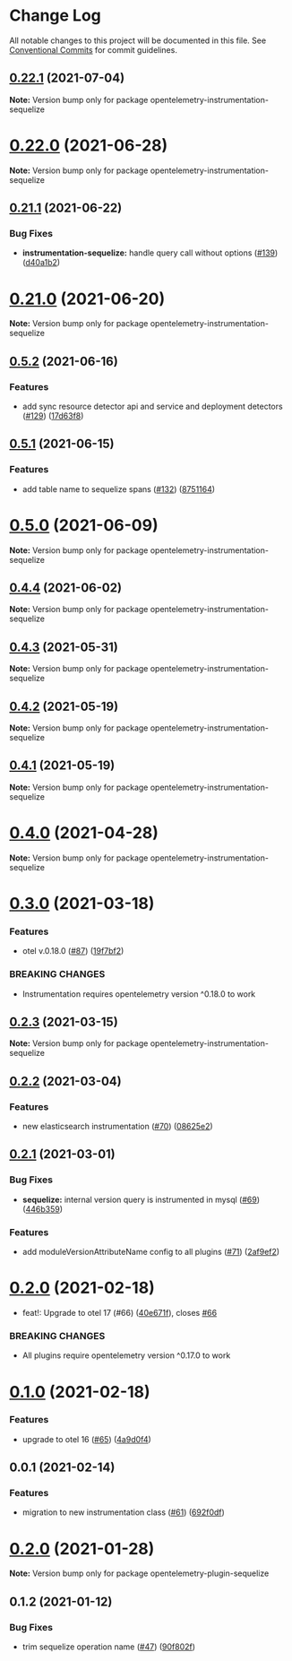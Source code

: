 # Change Log

All notable changes to this project will be documented in this file.
See [Conventional Commits](https://conventionalcommits.org) for commit guidelines.

## [0.22.1](https://github.com/aspecto-io/opentelemetry-ext-js/compare/opentelemetry-instrumentation-sequelize@0.22.0...opentelemetry-instrumentation-sequelize@0.22.1) (2021-07-04)

**Note:** Version bump only for package opentelemetry-instrumentation-sequelize





# [0.22.0](https://github.com/aspecto-io/opentelemetry-ext-js/compare/opentelemetry-instrumentation-sequelize@0.21.1...opentelemetry-instrumentation-sequelize@0.22.0) (2021-06-28)

**Note:** Version bump only for package opentelemetry-instrumentation-sequelize





## [0.21.1](https://github.com/aspecto-io/opentelemetry-ext-js/compare/opentelemetry-instrumentation-sequelize@0.21.0...opentelemetry-instrumentation-sequelize@0.21.1) (2021-06-22)


### Bug Fixes

* **instrumentation-sequelize:** handle query call without options ([#139](https://github.com/aspecto-io/opentelemetry-ext-js/issues/139)) ([d40a1b2](https://github.com/aspecto-io/opentelemetry-ext-js/commit/d40a1b2799b3a45dfaecd2f396b45ad22ec42f52))





# [0.21.0](https://github.com/aspecto-io/opentelemetry-ext-js/compare/opentelemetry-instrumentation-sequelize@0.5.2...opentelemetry-instrumentation-sequelize@0.21.0) (2021-06-20)

**Note:** Version bump only for package opentelemetry-instrumentation-sequelize





## [0.5.2](https://github.com/aspecto-io/opentelemetry-ext-js/compare/opentelemetry-instrumentation-sequelize@0.5.1...opentelemetry-instrumentation-sequelize@0.5.2) (2021-06-16)


### Features

* add sync resource detector api and service and deployment detectors ([#129](https://github.com/aspecto-io/opentelemetry-ext-js/issues/129)) ([17d63f8](https://github.com/aspecto-io/opentelemetry-ext-js/commit/17d63f87e8103fecd9f6f906eed9931e2f5a4aaa))





## [0.5.1](https://github.com/aspecto-io/opentelemetry-ext-js/compare/opentelemetry-instrumentation-sequelize@0.5.0...opentelemetry-instrumentation-sequelize@0.5.1) (2021-06-15)


### Features

* add table name to sequelize spans ([#132](https://github.com/aspecto-io/opentelemetry-ext-js/issues/132)) ([8751164](https://github.com/aspecto-io/opentelemetry-ext-js/commit/8751164c3c07c342f6e665075350410b90041158))





# [0.5.0](https://github.com/aspecto-io/opentelemetry-ext-js/compare/opentelemetry-instrumentation-sequelize@0.4.4...opentelemetry-instrumentation-sequelize@0.5.0) (2021-06-09)

**Note:** Version bump only for package opentelemetry-instrumentation-sequelize





## [0.4.4](https://github.com/aspecto-io/opentelemetry-ext-js/compare/opentelemetry-instrumentation-sequelize@0.4.3...opentelemetry-instrumentation-sequelize@0.4.4) (2021-06-02)

**Note:** Version bump only for package opentelemetry-instrumentation-sequelize





## [0.4.3](https://github.com/aspecto-io/opentelemetry-ext-js/compare/opentelemetry-instrumentation-sequelize@0.4.2...opentelemetry-instrumentation-sequelize@0.4.3) (2021-05-31)

**Note:** Version bump only for package opentelemetry-instrumentation-sequelize





## [0.4.2](https://github.com/aspecto-io/opentelemetry-ext-js/compare/opentelemetry-instrumentation-sequelize@0.4.1...opentelemetry-instrumentation-sequelize@0.4.2) (2021-05-19)

**Note:** Version bump only for package opentelemetry-instrumentation-sequelize





## [0.4.1](https://github.com/aspecto-io/opentelemetry-ext-js/compare/opentelemetry-instrumentation-sequelize@0.4.0...opentelemetry-instrumentation-sequelize@0.4.1) (2021-05-19)

**Note:** Version bump only for package opentelemetry-instrumentation-sequelize





# [0.4.0](https://github.com/aspecto-io/opentelemetry-ext-js/compare/opentelemetry-instrumentation-sequelize@0.3.0...opentelemetry-instrumentation-sequelize@0.4.0) (2021-04-28)

**Note:** Version bump only for package opentelemetry-instrumentation-sequelize





# [0.3.0](https://github.com/aspecto-io/opentelemetry-ext-js/compare/opentelemetry-instrumentation-sequelize@0.2.3...opentelemetry-instrumentation-sequelize@0.3.0) (2021-03-18)


### Features

* otel v.0.18.0 ([#87](https://github.com/aspecto-io/opentelemetry-ext-js/issues/87)) ([19f7bf2](https://github.com/aspecto-io/opentelemetry-ext-js/commit/19f7bf2182e7fafa71817aa7038221755de68007))


### BREAKING CHANGES

* Instrumentation requires opentelemetry version ^0.18.0 to work





## [0.2.3](https://github.com/aspecto-io/opentelemetry-ext-js/compare/opentelemetry-instrumentation-sequelize@0.2.2...opentelemetry-instrumentation-sequelize@0.2.3) (2021-03-15)

**Note:** Version bump only for package opentelemetry-instrumentation-sequelize





## [0.2.2](https://github.com/aspecto-io/opentelemetry-ext-js/compare/opentelemetry-instrumentation-sequelize@0.2.1...opentelemetry-instrumentation-sequelize@0.2.2) (2021-03-04)


### Features

* new elasticsearch instrumentation ([#70](https://github.com/aspecto-io/opentelemetry-ext-js/issues/70)) ([08625e2](https://github.com/aspecto-io/opentelemetry-ext-js/commit/08625e2ab795fc0a5a74205329f1b057ae7070b5))





## [0.2.1](https://github.com/aspecto-io/opentelemetry-ext-js/compare/opentelemetry-instrumentation-sequelize@0.2.0...opentelemetry-instrumentation-sequelize@0.2.1) (2021-03-01)


### Bug Fixes

* **sequelize:** internal version query is instrumented in mysql ([#69](https://github.com/aspecto-io/opentelemetry-ext-js/issues/69)) ([446b359](https://github.com/aspecto-io/opentelemetry-ext-js/commit/446b3590e5590c604b1dfc52016df035cec6986f))


### Features

* add moduleVersionAttributeName config to all plugins ([#71](https://github.com/aspecto-io/opentelemetry-ext-js/issues/71)) ([2af9ef2](https://github.com/aspecto-io/opentelemetry-ext-js/commit/2af9ef2457f849602b9303bc4a2287c2cc6d8936))





# [0.2.0](https://github.com/aspecto-io/opentelemetry-ext-js/compare/opentelemetry-instrumentation-sequelize@0.1.0...opentelemetry-instrumentation-sequelize@0.2.0) (2021-02-18)


* feat!: Upgrade to otel 17 (#66) ([40e671f](https://github.com/aspecto-io/opentelemetry-ext-js/commit/40e671fb2bb6fd9b33026b650ef9ae48c1e3f57a)), closes [#66](https://github.com/aspecto-io/opentelemetry-ext-js/issues/66)


### BREAKING CHANGES

* All plugins require opentelemetry version ^0.17.0 to work





# [0.1.0](https://github.com/aspecto-io/opentelemetry-ext-js/compare/opentelemetry-instrumentation-sequelize@0.0.1...opentelemetry-instrumentation-sequelize@0.1.0) (2021-02-18)


### Features

* upgrade to otel 16 ([#65](https://github.com/aspecto-io/opentelemetry-ext-js/issues/65)) ([4a9d0f4](https://github.com/aspecto-io/opentelemetry-ext-js/commit/4a9d0f404bb934a71b502952e58d50ad006f86d5))





## 0.0.1 (2021-02-14)


### Features

* migration to new instrumentation class ([#61](https://github.com/aspecto-io/opentelemetry-ext-js/issues/61)) ([692f0df](https://github.com/aspecto-io/opentelemetry-ext-js/commit/692f0df20b207d9667eb738f052dcced59d4e003))





# [0.2.0](https://github.com/aspecto-io/opentelemetry-ext-js/compare/opentelemetry-plugin-sequelize@0.1.2...opentelemetry-plugin-sequelize@0.2.0) (2021-01-28)

**Note:** Version bump only for package opentelemetry-plugin-sequelize





## 0.1.2 (2021-01-12)


### Bug Fixes

* trim sequelize operation name ([#47](https://github.com/aspecto-io/opentelemetry-ext-js/issues/47)) ([90f802f](https://github.com/aspecto-io/opentelemetry-ext-js/commit/90f802fd7e86a018b4b94c5ff7e7e042b9ed1805))
